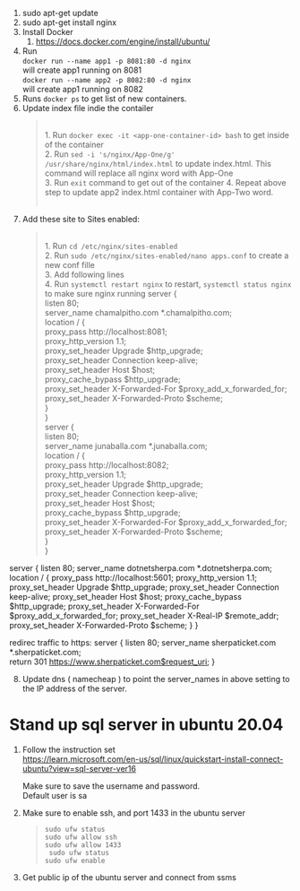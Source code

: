 1. sudo apt-get update
2. sudo apt-get install nginx
3. Install Docker
   1. https://docs.docker.com/engine/install/ubuntu/
4. Run  
   `docker run --name app1 -p 8081:80 -d nginx`  
   will create app1 running on 8081  
   `docker run --name app2 -p 8082:80 -d nginx`  
   will create app1 running on 8082
5. Runs `docker ps` to get list of new containers.
6. Update index file indie the contailer
    ><br>1. Run `docker exec -it <app-one-container-id> bash` to get inside of the container  
    >2. Run `sed -i 's/nginx/App-One/g' /usr/share/nginx/html/index.html` to update index.html. This command will replace all nginx word with App-One  
    >3. Run `exit` command to get out of the container
    >4. Repeat above step to update app2 index.html container with App-Two word.<br><br>
7. Add these site to Sites enabled:  
   > <br>1. Run `cd /etc/nginx/sites-enabled`  
   > 2. Run `sudo /etc/nginx/sites-enabled/nano apps.conf` to create a new conf fille  
   >3. Add following lines
   ><br>4. Run `systemctl restart nginx` to restart, `systemctl status nginx` to make sure nginx running
   >server {  
    listen        80;  
    server_name   chamalpitho.com *.chamalpitho.com;  
    location / {  
        proxy_pass         http://localhost:8081;  
        proxy_http_version 1.1;  
        proxy_set_header   Upgrade $http_upgrade;  
        proxy_set_header   Connection keep-alive;  
        proxy_set_header   Host $host;  
        proxy_cache_bypass $http_upgrade;  
        proxy_set_header   X-Forwarded-For $proxy_add_x_forwarded_for;  
        proxy_set_header   X-Forwarded-Proto $scheme;  
    }  
}  
server {  
    listen        80;  
    server_name   junaballa.com *.junaballa.com;  
    location / {  
        proxy_pass         http://localhost:8082;  
        proxy_http_version 1.1;  
        proxy_set_header   Upgrade $http_upgrade;  
        proxy_set_header   Connection keep-alive;  
        proxy_set_header   Host $host;  
        proxy_cache_bypass $http_upgrade;  
        proxy_set_header   X-Forwarded-For $proxy_add_x_forwarded_for;  
        proxy_set_header   X-Forwarded-Proto $scheme;  
    }  
}  

server {
    listen        80;
    server_name   dotnetsherpa.com *.dotnetsherpa.com;
    location / {
        proxy_pass         http://localhost:5601;
        proxy_http_version 1.1;
        proxy_set_header   Upgrade $http_upgrade;
        proxy_set_header   Connection keep-alive;
        proxy_set_header   Host $host;
        proxy_cache_bypass $http_upgrade;
        proxy_set_header   X-Forwarded-For $proxy_add_x_forwarded_for;
        proxy_set_header   X-Real-IP $remote_addr;
        proxy_set_header   X-Forwarded-Proto $scheme;
    }
}

redirec traffic to https:
server {
    listen 80;
    server_name   sherpaticket.com *.sherpaticket.com;  
    return 301 https://www.sherpaticket.com$request_uri;
}



8. Update dns ( namecheap ) to point the server_names in above setting to the IP address of the server.

# Stand up sql server in ubuntu 20.04
1. Follow the instruction set  
   https://learn.microsoft.com/en-us/sql/linux/quickstart-install-connect-ubuntu?view=sql-server-ver16

   Make sure to save the username and password.  
   Default user is sa
   

2. Make sure to enable ssh, and port 1433 in the ubuntu server
    
    >`sudo ufw status`  
    `sudo ufw allow ssh`  
    `sudo ufw allow 1433`  
    ` sudo ufw status`  
    `sudo ufw enable`  

3. Get public ip of the ubuntu server and connect from ssms
   
